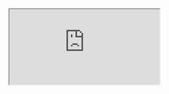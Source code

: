 <iframe src="https://crm.eblasoft.com.tr/?entryPoint=changeLog&exId=64a5599f1767c748d" allowfullscreen></iframe>